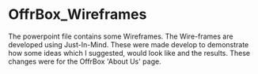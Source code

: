 # OffrBox_Wireframes
The powerpoint file contains some Wireframes.
The Wire-frames are developed using Just-In-Mind.
These were made develop to demonstrate how some ideas which I suggested, would look like and the results.
These changes were for the OffrBox 'About Us' page.
